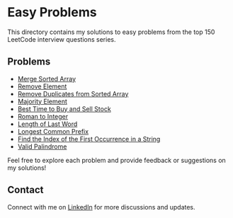 # Easy Problems

This directory contains my solutions to easy problems from the top 150 LeetCode interview questions series.

## Problems

- [Merge Sorted Array](merge_sorted_array.java)
- [Remove Element](remove_element.java)
- [Remove Duplicates from Sorted Array](remove_duplicates.java)
- [Majority Element](majority_element.java)
- [Best Time to Buy and Sell Stock](best_time_to_buy_and_sell_stock.java)
- [Roman to Integer](roman_to_integer.java)
- [Length of Last Word](length_of_last_word.java)
- [Longest Common Prefix](longest_common_prefix.java)
- [Find the Index of the First Occurrence in a String](find_index_of_first_occurrence_in_string.java)
- [Valid Palindrome](valid_palindrome.java)

Feel free to explore each problem and provide feedback or suggestions on my solutions!

## Contact

Connect with me on [LinkedIn](https://www.linkedin.com/in/roshan99/) for more discussions and updates.

